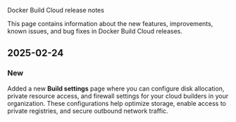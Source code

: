 Docker Build Cloud release notes


This page contains information about the new features, improvements, known
issues, and bug fixes in Docker Build Cloud releases. 

## 2025-02-24

### New

Added a new **Build settings** page where you can configure disk allocation, private resource access, and firewall settings for your cloud builders in your organization. These configurations help optimize storage, enable access to private registries, and secure outbound network traffic.